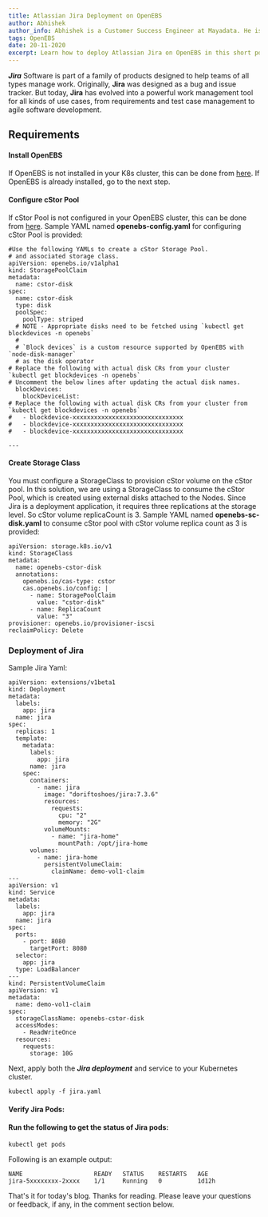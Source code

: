 ```yaml
---
title: Atlassian Jira Deployment on OpenEBS
author: Abhishek
author_info: Abhishek is a Customer Success Engineer at Mayadata. He is currently working with Kubernetes and Docker.
tags: OpenEBS
date: 20-11-2020
excerpt: Learn how to deploy Atlassian Jira on OpenEBS in this short post.
--- 
```


***Jira*** Software is part of a family of products designed to help teams of all types manage work. Originally, **Jira** was designed as a bug and issue tracker. But today, **Jira** has evolved into a powerful work management tool for all kinds of use cases, from requirements and test case management to agile software development.

## Requirements

#### Install OpenEBS

If OpenEBS is not installed in your K8s cluster, this can be done from [here](https://docs.openebs.io/docs/next/installation.html). If OpenEBS is already installed, go to the next step.

#### Configure cStor Pool

If cStor Pool is not configured in your OpenEBS cluster, this can be done from [here](https://docs.openebs.io/docs/next/ugcstor.html#creating-cStor-storage-pools). Sample YAML named **openebs-config.yaml** for configuring cStor Pool is provided:

```
#Use the following YAMLs to create a cStor Storage Pool.
# and associated storage class.
apiVersion: openebs.io/v1alpha1
kind: StoragePoolClaim
metadata:
  name: cstor-disk
spec:
  name: cstor-disk
  type: disk
  poolSpec:
    poolType: striped
  # NOTE - Appropriate disks need to be fetched using `kubectl get blockdevices -n openebs`
  #
  # `Block devices` is a custom resource supported by OpenEBS with `node-disk-manager`
  # as the disk operator
# Replace the following with actual disk CRs from your cluster `kubectl get blockdevices -n openebs`
# Uncomment the below lines after updating the actual disk names.
  blockDevices:
    blockDeviceList:
# Replace the following with actual disk CRs from your cluster from `kubectl get blockdevices -n openebs`
#   - blockdevice-xxxxxxxxxxxxxxxxxxxxxxxxxxxxxxx
#   - blockdevice-xxxxxxxxxxxxxxxxxxxxxxxxxxxxxxx
#   - blockdevice-xxxxxxxxxxxxxxxxxxxxxxxxxxxxxxx

---
```

#### Create Storage Class

You must configure a StorageClass to provision cStor volume on the cStor pool. In this solution, we are using a StorageClass to consume the cStor Pool, which is created using external disks attached to the Nodes. Since Jira is a deployment application, it requires three replications at the storage level. So cStor volume replicaCount is 3. Sample YAML named **openebs-sc-disk.yaml** to consume cStor pool with cStor volume replica count as 3 is provided:

```
apiVersion: storage.k8s.io/v1
kind: StorageClass
metadata:
  name: openebs-cstor-disk
  annotations:
    openebs.io/cas-type: cstor
    cas.openebs.io/config: |
      - name: StoragePoolClaim
        value: "cstor-disk"
      - name: ReplicaCount
        value: "3"       
provisioner: openebs.io/provisioner-iscsi
reclaimPolicy: Delete
```

### Deployment of Jira

Sample Jira Yaml:

```
apiVersion: extensions/v1beta1
kind: Deployment
metadata:
  labels:
    app: jira
  name: jira
spec:
  replicas: 1
  template:
    metadata:
      labels:
        app: jira
      name: jira
    spec:
      containers:
        - name: jira
          image: "doriftoshoes/jira:7.3.6"
          resources:
            requests:
              cpu: "2"
              memory: "2G"
          volumeMounts:
            - name: "jira-home"
              mountPath: /opt/jira-home
      volumes:
        - name: jira-home
          persistentVolumeClaim:
            claimName: demo-vol1-claim
---
apiVersion: v1
kind: Service
metadata:
  labels:
    app: jira
  name: jira
spec:
  ports:
    - port: 8080
      targetPort: 8080
  selector:
    app: jira
  type: LoadBalancer
---
kind: PersistentVolumeClaim
apiVersion: v1
metadata:
  name: demo-vol1-claim
spec:
  storageClassName: openebs-cstor-disk
  accessModes:
    - ReadWriteOnce
  resources:
    requests:
      storage: 10G
```

Next, apply both the ***Jira deployment*** and service to your Kubernetes cluster.

```
kubectl apply -f jira.yaml
```

#### Verify Jira Pods:

#### Run the following to get the status of Jira pods:

```
kubectl get pods
```

Following is an example output:

```
NAME                    READY   STATUS    RESTARTS   AGE
jira-5xxxxxxxx-2xxxx    1/1     Running   0          1d12h
```

That's it for today's blog. Thanks for reading. Please leave your questions or feedback, if any, in the comment section below.